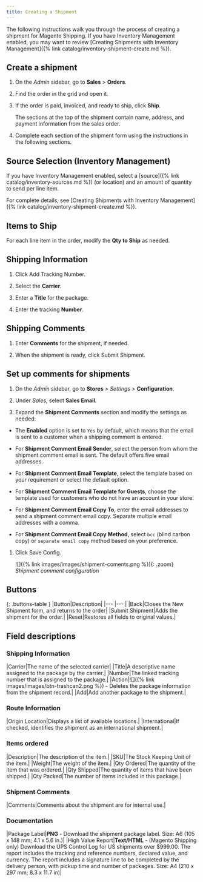 ```yaml
---
title: Creating a Shipment
---
```


The following instructions walk you through the process of creating a shipment for Magento Shipping. If you have Inventory Management enabled, you may want to review [Creating Shipments with Inventory Management]({% link catalog/inventory-shipment-create.md %}).

## Create a shipment

1. On the _Admin_ sidebar, go to **Sales** > **Orders**.

1. Find the order in the grid and open it.

1. If the order is paid, invoiced, and ready to ship, click **Ship**.

   The sections at the top of the shipment contain name, address, and payment information from the sales order.

1. Complete each section of the shipment form using the instructions in the following sections.

## Source Selection (Inventory Management)

If you have Inventory Management enabled, select a [source]({% link catalog/inventory-sources.md %}) (or location) and an amount of quantity to send per line item.

For complete details, see [Creating Shipments with Inventory Management]({% link catalog/inventory-shipment-create.md %}).

## Items to Ship

For each line item in the order, modify the **Qty to Ship** as needed.

## Shipping Information

1. Click <span class="btn">Add Tracking Number</span>.

1. Select the **Carrier**.

1. Enter a **Title** for the package.

1. Enter the tracking **Number**.

## Shipping Comments

1. Enter **Comments** for the shipment, if needed.

1. When the shipment is ready, click <span class="btn">Submit Shipment</span>.

## Set up comments for shipments

1. On the _Admin_ sidebar, go to **Stores** > _Settings_ > **Configuration**.

1. Under _Sales_, select **Sales Email**.

1. Expand the **Shipment Comments** section and modify the settings as needed:

  - The **Enabled** option is set to `Yes` by default, which means that the email is sent to a customer when a shipping comment is entered.

  - For **Shipment Comment Email Sender**, select the person from whom the shipment comment email is sent. The default offers five email addresses.

  - For **Shipment Comment Email Template**, select the template based on your requirement or select the default option.

  - For **Shipment Comment Email Template for Guests**, choose the template used for customers who do not have an account in your store.

  - For **Shipment Comment Email Copy To**, enter the email addresses to send a shipment comment email copy. Separate multiple email addresses with a comma.

  - For **Shipment Comment Email Copy Method**, select `bcc` (blind carbon copy) or `separate email copy` method based on your preference.

1. Click <span class="btn">Save Config</span>.

    ![]({% link images/images/shipment-coments.png %}){: .zoom}
    _Shipment comment configuration_

## Buttons

{: .buttons-table }
|Button|Description|
|--- |--- |
|<span class="btn">Back</span>|Closes the New Shipment form, and returns to the order|
|<span class="btn">Submit Shipment</span>|Adds the shipment for the order.|
|<span class="btn">Reset</span>|Restores all fields to original values.|

## Field descriptions

### Shipping Information

|Carrier|The name of the selected carrier|
|Title|A descriptive name assigned to the package by the carrier.|
|Number|The linked tracking number that is assigned to the package.|
|Action|![]({% link images/images/btn-trashcan2.png %}) - Deletes the package information from the shipment record.|
|Add|Add another package to the shipment.|

### Route Information

|Origin Location|Displays a list of available locations.|
|International|If checked, identifies the shipment as an international shipment.|

### Items ordered

|Description|The description of the item.|
|SKU|The Stock Keeping Unit of the item.|
|Weight|The weight of the item.|
|Qty Ordered|The quantity of the item that was ordered.|
|Qty Shipped|The quantity of items that have been shipped.|
|Qty Packed|The number of items included in this package.|

### Shipment Comments

|Comments|Comments about the shipment are for internal use.|

### Documentation

|Package Label|**PNG** - Download the shipment package label. Size: A6 (105 x 148 mm; 4.1 x 5.6 in.)|
|High Value Report|**Text/HTML** - (Magento Shipping  only) Download the UPS Control Log for US shipments over $999.00. The report includes the tracking and reference numbers, declared value, and currency. The report includes a signature line to be completed by the delivery person, with pickup time and number of packages. Size: A4 (210 x 297 mm; 8.3 x 11.7 in)|

<style>
.buttons-table td:first-of-type {
  width: 200px;
}
</style>
